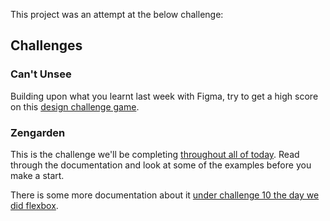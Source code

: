 This project was an attempt at the below challenge: 

## Challenges

### Can't Unsee

Building upon what you learnt last week with Figma, try to get a high score on this [design challenge game](https://cantunsee.space/).

### Zengarden

This is the challenge we'll be completing [throughout all of today](http://www.csszengarden.com/). Read through the documentation and look at some of the examples before you make a start.

There is some more documentation about it [under challenge 10 the day we did flexbox](https://github.com/CoderAcademy-MEL/html-css-challenges/blob/master/03-flexbox.md#challenge-10). 